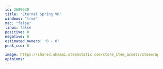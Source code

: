```yaml
---
id: 2689630
title: "Eternal Spring VR"
windows: "true"
mac: "false"
linux: false
positive: 0
negative: 0
estimated_owners: "0 - 0"
peak_ccu: 0

image: https://shared.akamai.steamstatic.com/store_item_assets/steam/apps/2689630/header.jpg?t=1726258575
opinions:
---
```

